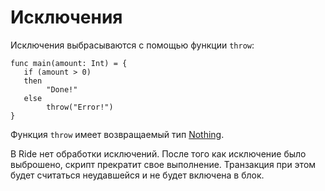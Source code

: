 # Исключения

Исключения выбрасываются с помощью функции `throw`:

```ride
func main(amount: Int) = {
   if (amount > 0)
   then
        "Done!"
   else
        throw("Error!")
}
```

Функция `throw` имеет возвращаемый тип [Nothing](/ru/ride/data-types/).

В Ride нет обработки исключений. После того как исключение было выброшено, скрипт прекратит свое выполнение. Транзакция при этом будет считаться неудавшейся и не будет включена в блок.